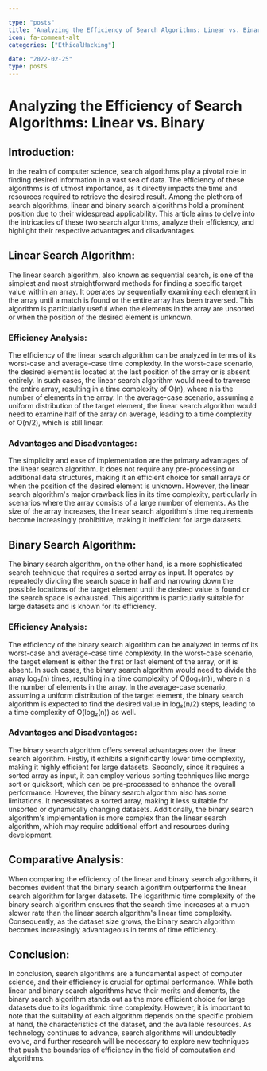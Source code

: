 ```yaml
---

type: "posts"
title: 'Analyzing the Efficiency of Search Algorithms: Linear vs. Binary'
icon: fa-comment-alt
categories: ["EthicalHacking"]

date: "2022-02-25"
type: posts
---
```





# Analyzing the Efficiency of Search Algorithms: Linear vs. Binary

## Introduction:
In the realm of computer science, search algorithms play a pivotal role in finding desired information in a vast sea of data. The efficiency of these algorithms is of utmost importance, as it directly impacts the time and resources required to retrieve the desired result. Among the plethora of search algorithms, linear and binary search algorithms hold a prominent position due to their widespread applicability. This article aims to delve into the intricacies of these two search algorithms, analyze their efficiency, and highlight their respective advantages and disadvantages.

## Linear Search Algorithm:
The linear search algorithm, also known as sequential search, is one of the simplest and most straightforward methods for finding a specific target value within an array. It operates by sequentially examining each element in the array until a match is found or the entire array has been traversed. This algorithm is particularly useful when the elements in the array are unsorted or when the position of the desired element is unknown.

### Efficiency Analysis:
The efficiency of the linear search algorithm can be analyzed in terms of its worst-case and average-case time complexity. In the worst-case scenario, the desired element is located at the last position of the array or is absent entirely. In such cases, the linear search algorithm would need to traverse the entire array, resulting in a time complexity of O(n), where n is the number of elements in the array. In the average-case scenario, assuming a uniform distribution of the target element, the linear search algorithm would need to examine half of the array on average, leading to a time complexity of O(n/2), which is still linear.

### Advantages and Disadvantages:
The simplicity and ease of implementation are the primary advantages of the linear search algorithm. It does not require any pre-processing or additional data structures, making it an efficient choice for small arrays or when the position of the desired element is unknown. However, the linear search algorithm's major drawback lies in its time complexity, particularly in scenarios where the array consists of a large number of elements. As the size of the array increases, the linear search algorithm's time requirements become increasingly prohibitive, making it inefficient for large datasets.

## Binary Search Algorithm:
The binary search algorithm, on the other hand, is a more sophisticated search technique that requires a sorted array as input. It operates by repeatedly dividing the search space in half and narrowing down the possible locations of the target element until the desired value is found or the search space is exhausted. This algorithm is particularly suitable for large datasets and is known for its efficiency.

### Efficiency Analysis:
The efficiency of the binary search algorithm can be analyzed in terms of its worst-case and average-case time complexity. In the worst-case scenario, the target element is either the first or last element of the array, or it is absent. In such cases, the binary search algorithm would need to divide the array log₂(n) times, resulting in a time complexity of O(log₂(n)), where n is the number of elements in the array. In the average-case scenario, assuming a uniform distribution of the target element, the binary search algorithm is expected to find the desired value in log₂(n/2) steps, leading to a time complexity of O(log₂(n)) as well.

### Advantages and Disadvantages:
The binary search algorithm offers several advantages over the linear search algorithm. Firstly, it exhibits a significantly lower time complexity, making it highly efficient for large datasets. Secondly, since it requires a sorted array as input, it can employ various sorting techniques like merge sort or quicksort, which can be pre-processed to enhance the overall performance. However, the binary search algorithm also has some limitations. It necessitates a sorted array, making it less suitable for unsorted or dynamically changing datasets. Additionally, the binary search algorithm's implementation is more complex than the linear search algorithm, which may require additional effort and resources during development.

## Comparative Analysis:
When comparing the efficiency of the linear and binary search algorithms, it becomes evident that the binary search algorithm outperforms the linear search algorithm for larger datasets. The logarithmic time complexity of the binary search algorithm ensures that the search time increases at a much slower rate than the linear search algorithm's linear time complexity. Consequently, as the dataset size grows, the binary search algorithm becomes increasingly advantageous in terms of time efficiency.

## Conclusion:
In conclusion, search algorithms are a fundamental aspect of computer science, and their efficiency is crucial for optimal performance. While both linear and binary search algorithms have their merits and demerits, the binary search algorithm stands out as the more efficient choice for large datasets due to its logarithmic time complexity. However, it is important to note that the suitability of each algorithm depends on the specific problem at hand, the characteristics of the dataset, and the available resources. As technology continues to advance, search algorithms will undoubtedly evolve, and further research will be necessary to explore new techniques that push the boundaries of efficiency in the field of computation and algorithms.